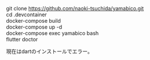 git clone https://github.com/naoki-tsuchida/yamabico.git <br>
cd .devcontainer <br>
docker-compose build <br>
docker-compose up -d <br>
docker-compose exec yamabico bash <br>
flutter doctor <br>


現在はdartのインストールでエラー。
